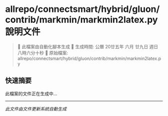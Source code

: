 # allrepo/connectsmart/hybrid/gluon/contrib/markmin/markmin2latex.py 說明文件

> 🚧 此檔案由自動化腳本生成
> 📅 生成時間: 公曆 20廿五年 六月 廿九日 週日 八時六分十秒
> 📂 原始檔案: allrepo/connectsmart/hybrid/gluon/contrib/markmin/markmin2latex.py

## 快速摘要
此檔案的文件正在生成中...

<!-- 實際使用時，這裡會是 Claude Code 生成的完整文件內容 -->

---
*此文件由文件更新系統自動生成*
